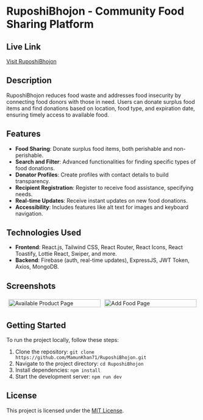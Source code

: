 # RuposhiBhojon - Community Food Sharing Platform

## Live Link
[Visit RuposhiBhojon](https://ruposhibhojon.web.app)

## Description
RuposhiBhojon reduces food waste and addresses food insecurity by connecting food donors with those in need. Users can donate surplus food items and find donations based on location, food type, and expiration date, ensuring timely access to available food.

## Features
- **Food Sharing**: Donate surplus food items, both perishable and non-perishable.
- **Search and Filter**: Advanced functionalities for finding specific types of food donations.
- **Donator Profiles**: Create profiles with contact details to build transparency.
- **Recipient Registration**: Register to receive food assistance, specifying needs.
- **Real-time Updates**: Receive instant updates on new food donations.
- **Accessibility**: Includes features like alt text for images and keyboard navigation.

## Technologies Used
- **Frontend**: React.js, Tailwind CSS, React Router, React Icons, React Toastify, Lottie React, Swiper, and more.
- **Backend**: Firebase (auth, real-time updates), ExpressJS, JWT Token, Axios, MongoDB.

## Screenshots
<div style="display:flex; flex-wrap: wrap;">
  <div style="flex: 33.33%; padding: 5px;">
    <img src="https://i.ibb.co/jzyMLx1/Available.png" alt="Available Product Page" style="width: 100%;">
  </div>
  <div style="flex: 33.33%; padding: 5px;">
    <img src="https://i.ibb.co/GMRbSFH/addFood.png" alt="Add Food Page" style="width: 100%;">
  </div>
</div>

## Getting Started
To run the project locally, follow these steps:
1. Clone the repository: `git clone https://github.com/MamunKhan71/RuposhiBhojon.git`
2. Navigate to the project directory: `cd RuposhiBhojon`
4. Install dependencies: `npm install`
5. Start the development server: `npm run dev`

## License
This project is licensed under the [MIT License](LICENSE).
